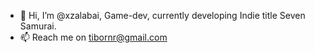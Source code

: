 - 👋 Hi, I’m @xzalabai, Game-dev, currently developing Indie title Seven Samurai. 
- 📫 Reach me on tibornr@gmail.com
